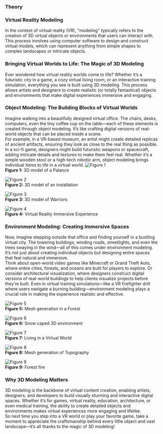 ### Theory

### Virtual Reality Modeling
In the context of virtual reality (VR), "modeling" typically refers to the creation of 3D virtual objects or environments that users can interact with. This process involves using computer software to design and construct virtual models, which can represent anything from simple shapes to complex landscapes or intricate objects.

### Bringing Virtual Worlds to Life: The Magic of 3D Modeling
Ever wondered how virtual reality worlds come to life? Whether it’s a futuristic city in a game, a cozy virtual living room, or an interactive training simulation, everything you see is built using 3D modeling. This process allows artists and designers to create realistic (or totally fantastical) objects and environments that make digital experiences immersive and engaging.

### Object Modeling: The Building Blocks of Virtual Worlds
Imagine walking into a beautifully designed virtual office. The chairs, desks, computers, even the tiny coffee cup on the table—each of these elements is created through object modeling. It’s like crafting digital versions of real-world objects that can be placed inside a scene.  
For example, in a VR-based museum, an artist might create detailed replicas of ancient artifacts, ensuring they look as close to the real thing as possible. In a sci-fi game, designers might build futuristic weapons or spacecraft, adding intricate details and textures to make them feel real. Whether it’s a simple wooden stool or a high-tech robotic arm, object modeling brings individual items to life in a virtual world.
![Figure 1](./images/1.png)  
**Figure 1:** 3D model of a Palance

![Figure 2](./images/2.png)  
**Figure 2:** 3D model of an installation

![Figure 3](./images/3.png)  
**Figure 3:** 3D model of Warriors

![Figure 4](./images/4.png)  
**Figure 4:** Virtual Reality Immersive Experience

### Environment Modeling: Creating Immersive Spaces
Now, imagine stepping outside that office and finding yourself in a bustling virtual city. The towering buildings, winding roads, streetlights, and even the trees swaying in the wind—all of this comes under environment modeling. It’s not just about creating individual objects but designing entire spaces that feel natural and immersive.  
Think about open-world video games like Minecraft or Grand Theft Auto, where entire cities, forests, and oceans are built for players to explore. Or consider architectural visualization, where designers construct digital versions of real-world buildings to help clients visualize projects before they’re built. Even in virtual training simulations—like a VR firefighter drill where users navigate a burning building—environment modeling plays a crucial role in making the experience realistic and effective.

![Figure 5](./images/5.png)  
**Figure 5:** Mesh generation in a Forest

![Figure 6](./images/6.png)  
**Figure 6:** Snow caped 3D environment

![Figure 7](./images/7.png)  
**Figure 7:** Living in a Virtual World

![Figure 8](./images/8.png)  
**Figure 8:** Mesh generation of Topography

![Figure 9](./images/9.png)  
**Figure 9:** Forest fire

### Why 3D Modeling Matters
3D modeling is the backbone of virtual content creation, enabling artists, designers, and developers to build visually stunning and interactive digital spaces. Whether it’s for games, virtual reality, education, architecture, or even medical training, the ability to create detailed objects and environments makes virtual experiences more engaging and lifelike.  
So next time you step into a VR world or play your favorite game, take a moment to appreciate the craftsmanship behind every little object and vast landscape—it’s all thanks to the magic of 3D modeling!
